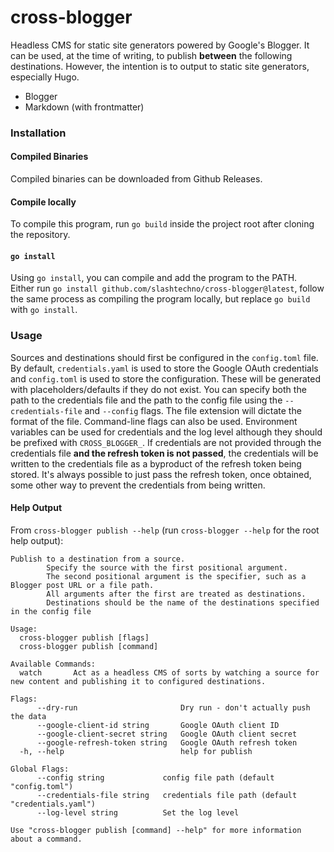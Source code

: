 # cross-blogger  
Headless CMS for static site generators powered by Google's Blogger.
It can be used, at the time of writing, to publish **between** the following destinations. However, the intention is to output to static site generators, especially Hugo.  
- Blogger  
- Markdown (with frontmatter)  

### Installation  
#### Compiled Binaries  
Compiled binaries can be downloaded from Github Releases.  
#### Compile locally  
To compile this program, run `go build` inside the project root after cloning the repository.  
#### `go install`  
Using `go install`, you can compile and add the program to the PATH.  
Either run `go install github.com/slashtechno/cross-blogger@latest`, follow the same process as compiling the program locally, but replace `go build` with `go install`.  

### Usage  
Sources and destinations should first be configured in the `config.toml` file.  
By default, `credentials.yaml` is used to store the Google OAuth credentials and `config.toml` is used to store the configuration. These will be generated with placeholders/defaults if they do not exist. You can specify both the path to the credentials file and the path to the config file using the `--credentials-file` and `--config` flags. The file extension will dictate the format of the file. Command-line flags can also be used. Environment variables can be used for credentials and the log level although they should be prefixed with `CROSS_BLOGGER_`. If credentials are not provided through the credentials file **and the refresh token is not passed**, the credentials will be written to the credentials file as a byproduct of the refresh token being stored. It's always possible to just pass the refresh token, once obtained, some other way to prevent the credentials from being written. 
#### Help Output  
From `cross-blogger publish --help` (run `cross-blogger --help` for the root help output):  
```text
Publish to a destination from a source. 
        Specify the source with the first positional argument. 
        The second positional argument is the specifier, such as a Blogger post URL or a file path.
        All arguments after the first are treated as destinations.
        Destinations should be the name of the destinations specified in the config file

Usage:
  cross-blogger publish [flags]
  cross-blogger publish [command]

Available Commands:
  watch       Act as a headless CMS of sorts by watching a source for new content and publishing it to configured destinations.

Flags:
      --dry-run                       Dry run - don't actually push the data
      --google-client-id string       Google OAuth client ID
      --google-client-secret string   Google OAuth client secret
      --google-refresh-token string   Google OAuth refresh token
  -h, --help                          help for publish

Global Flags:
      --config string             config file path (default "config.toml")
      --credentials-file string   credentials file path (default "credentials.yaml")
      --log-level string          Set the log level

Use "cross-blogger publish [command] --help" for more information about a command.
```  
